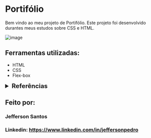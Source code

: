 # Portifólio

Bem vindo ao meu projeto de Portifólio. Este projeto foi desenvolvido durantes meus estudos sobre CSS e HTML.

![image](https://github.com/user-attachments/assets/5348d584-617a-4e73-b1ec-286fc1ef8a68)

## Ferramentas utilizadas:

- HTML
- CSS
- Flex-box

<details>
  <summary style="font-size: 1.25rem; font-weight: bold">Referências</summary>

- [CSS: seletores avançados que facilitam o desenvolvimento](https://www.alura.com.br/artigos/css-seletores-avancados-aplicacoes-web)
- [Começando a organizar seu CSS](https://www.alura.com.br/artigos/comecando-a-organizar-seu-css)
- [Criando componentes CSS com o padrão BEM](https://www.alura.com.br/artigos/criando-componentes-css-com-padrao-bem)
- [Entendendo como funciona o Box Model e o Box Sizing](https://www.alura.com.br/artigos/entendendo-como-funciona-box-model-e-o-box-sizing)
- [CSS: o que é, como usar no HTML e um Guia para iniciar](https://www.alura.com.br/artigos/css)
- [Reset CSS: O que é, Exemplos, Como Criar e Utilizar](https://www.alura.com.br/artigos/o-que-e-reset-css)
- [Organizando o CSS no seu projeto](https://www.alura.com.br/artigos/organizando-o-css-no-seu-projeto)
- [Guia de Unidades no CSS](https://www.alura.com.br/artigos/guia-de-unidades-no-css)
- [Dúvida sobre viewport em HTML e CSS: Classes, posicionamento e Flexbox](https://cursos.alura.com.br/forum/topico-duvida-viewport-271522)
- [Entendendo como funciona o Box Model e o Box Sizing](https://www.alura.com.br/artigos/entendendo-como-funciona-box-model-e-o-box-sizing)
- [Função do box-sizing: border-box em HTML e CSS](https://cursos.alura.com.br/forum/topico-qual-a-funcao-do-box-sizing-border-box-34779)
- [Flexbox CSS: guia completo, elementos e exemplos](https://www.alura.com.br/artigos/css-guia-do-flexbox)
- [CSS: Flexbox e layouts responsivos](https://www.alura.com.br/conteudo/css-flexbox-layouts-responsivos)
- [Espaçamentos e dimensões](https://www.alura.com.br/apostila-html-css-javascript/05CA-trabalhando-com-tamanhos-e-espacamento)
- [Unidades relativas com EM e REM](https://cursos.alura.com.br/forum/topico-duvida-importacao-da-fonte-281161)
- [Importação da fonte em HTML e CSS: responsividade com mobile-first](https://cursos.alura.com.br/forum/topico-duvida-importacao-da-fonte-281161)
- [Google Fonts - Link ou import?](https://cursos.alura.com.br/forum/topico-google-fonts-link-ou-import-130517)
- [Tailwind: Adicionando fontes customizadas](https://www.wikihow.com/Use-Google-Fonts-in-CSS)
- [Como Importar Google Fonts em Arquivo CSS](https://www.wikihow.com/Use-Google-Fonts-in-CSS)
- [Como Usar Google Fonts em CSS: Importando Google Fonts para CSS](https://www.wikihow.com/Use-Google-Fonts-in-CSS)
- [Tailwind CSS: estilizando a sua página com classes utilitárias](https://www.alura.com.br/conteudo/tailwind-css-estilizando-pagina-classes-utilitarias)
- [Conhecendo padrões de CSS](https://www.alura.com.br/apostila-html-css-javascript/10CA-treinando-display-e-nomenclatura-de-classes)
- [Como fazer o link das redes sociais parecer um botão?](https://cursos.alura.com.br/forum/topico-como-vamos-fazer-o-link-das-redes-sociais-parecer-um-botao-317242)
- [Botão dos links - HTML e CSS: Classes, posicionamento e Flexbox ](https://cursos.alura.com.br/forum/topico-botao-dos-links-309258)
- [Dúvida sobre estilização de botões no curso HTML e CSS: Classes, posicionamento e Flexbox](https://cursos.alura.com.br/forum/topico-duvida-duvida-301971)
- [Como remover linhas dos links dos botões](https://cursos.alura.com.br/forum/topico-linhas-dos-links-dos-botoes-continuam-aparecendo-282291)
- [Erro no estilizando botões - HTML e CSS: Classes, posicionamento e Flexbox](https://cursos.alura.com.br/forum/topico-bug-erro-no-estilizando-botoes-299755)
- [SASS e CSS: estilizando um site](https://www.alura.com.br/conteudo/sass-css-estilizando-site)

</details>

## Feito por:

### Jefferson Santos

### Linkedin: https://www.linkedin.com/in/jeffersonpedro
